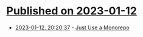# [Published on 2023-01-12](index.md)

* [2023-01-12, 20:20:37](https://news.ycombinator.com/item?id=34359736) - [Just Use a Monorepo](https://buttondown.email/blog/just-use-a-monorepo)
